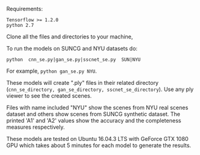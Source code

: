 Requirements:

    Tensorflow >= 1.2.0
    python 2.7  
    
Clone all the files and directories to your machine,

To run the models on SUNCG and NYU datasets do:

    python  cnn_se.py|gan_se.py|sscnet_se.py  SUN|NYU 

For example, `python gan_se.py NYU`.

These models will create ".ply" files in their related directory (`cnn_se_directory, gan_se_directory, sscnet_se_directory`). Use any ply viewer to see the created scenes. 

Files with name included "NYU" show the scenes from NYU real scenes dataset and others show scenes from SUNCG synthetic dataset. The printed 'A1' and 'A2' values show the accuracy and the completeness measures respectively.

These models are tested on Ubuntu 16.04.3 LTS with GeForce GTX 1080 GPU which takes about 5 minutes for each model to generate the results.
    

